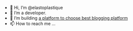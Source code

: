 - 👋 Hi, I’m @elastoplastique
- 👀 I’m a developer.
- 🌱 I’m building [a platform to choose best blogging platform](https://blogplatforms.app)
- 📫 How to reach me ...

<!---
elastoplastique/elastoplastique is a ✨ special ✨ repository because its `README.md` (this file) appears on your GitHub profile.
You can click the Preview link to take a look at your changes.
--->
